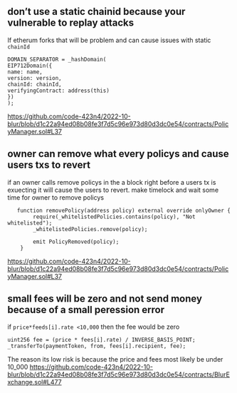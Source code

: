 ## don’t use a static chainid because your vulnerable to replay attacks
If etherum forks that will be problem and can cause issues with static `chainId`
```
DOMAIN_SEPARATOR = _hashDomain(
EIP712Domain({
name: name,
version: version,
chainId: chainId,
verifyingContract: address(this)
})
);
```
https://github.com/code-423n4/2022-10-blur/blob/d1c22a94ed08b08fe3f7d5c96e973d80d3dc0e54/contracts/PolicyManager.sol#L37

## owner can remove what every  policys and cause users txs to revert
if an owner calls remove policys in the a block right before a users tx is exuecting it will cause the users to revert.
make timelock and wait some time for owner to remove policys
```
   function removePolicy(address policy) external override onlyOwner {
        require(_whitelistedPolicies.contains(policy), "Not whitelisted");
        _whitelistedPolicies.remove(policy);

        emit PolicyRemoved(policy);
    }
```
https://github.com/code-423n4/2022-10-blur/blob/d1c22a94ed08b08fe3f7d5c96e973d80d3dc0e54/contracts/PolicyManager.sol#L37
## small fees will be zero and not send money  because of  a small peression error
if `price*feeds[i].rate <10,000`  then the fee would be zero
```
uint256 fee = (price * fees[i].rate) / INVERSE_BASIS_POINT;
_transferTo(paymentToken, from, fees[i].recipient, fee);
```
The reason its low risk is because the price and fees most likely be under 10_000
https://github.com/code-423n4/2022-10-blur/blob/d1c22a94ed08b08fe3f7d5c96e973d80d3dc0e54/contracts/BlurExchange.sol#L477